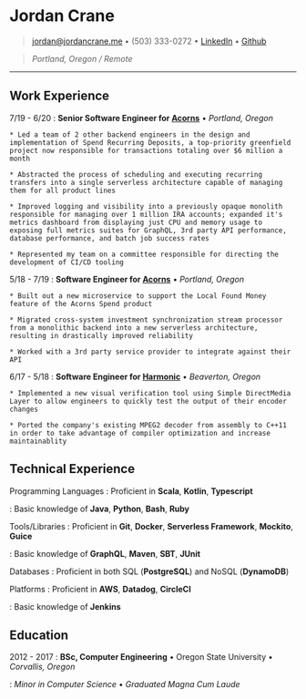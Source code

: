 # Jordan Crane

> <jordan@jordancrane.me> • (503) 333-0272 • [LinkedIn](https://www.linkedin.com/in/jordancrane/) • [Github](https://github.com/jordancrane) 

> _Portland, Oregon / Remote_

----

## Work Experience

7/19 - 6/20
:   **Senior Software Engineer for [Acorns](https://www.acorns.com/)** • _Portland, Oregon_

    * Led a team of 2 other backend engineers in the design and implementation of Spend Recurring Deposits, a top-priority greenfield project now responsible for transactions totaling over $6 million a month

    * Abstracted the process of scheduling and executing recurring transfers into a single serverless architecture capable of managing them for all product lines

    * Improved logging and visibility into a previously opaque monolith responsible for managing over 1 million IRA accounts; expanded it's metrics dashboard from displaying just CPU and memory usage to exposing full metrics suites for GraphQL, 3rd party API performance, database performance, and batch job success rates

    * Represented my team on a committee responsible for directing the development of CI/CD tooling

5/18 - 7/19
:   **Software Engineer for [Acorns](https://www.acorns.com/)** • _Portland, Oregon_

    * Built out a new microservice to support the Local Found Money feature of the Acorns Spend product

    * Migrated cross-system investment synchronization stream processor from a monolithic backend into a new serverless architecture, resulting in drastically improved reliability

    * Worked with a 3rd party service provider to integrate against their API

6/17 - 5/18
:   **Software Engineer for [Harmonic](https://www.harmonicinc.com/)** • _Beaverton, Oregon_

    * Implemented a new visual verification tool using Simple DirectMedia Layer to allow engineers to quickly test the output of their encoder changes

    * Ported the company's existing MPEG2 decoder from assembly to C++11 in order to take advantage of compiler optimization and increase maintainablity

## Technical Experience

Programming Languages
:   Proficient in **Scala**, **Kotlin**, **Typescript**

:   Basic knowledge of **Java**, **Python**, **Bash**, **Ruby**

Tools/Libraries
:   Proficient in **Git**, **Docker**, **Serverless Framework**, **Mockito**, **Guice**

:   Basic knowledge of **GraphQL**, **Maven**, **SBT**, **JUnit**

Databases
:   Proficient in both SQL (**PostgreSQL**) and NoSQL (**DynamoDB**)

Platforms
:   Proficient in **AWS**, **Datadog**, **CircleCI**

:   Basic knowledge of **Jenkins**

## Education

2012 - 2017
:   **BSc, Computer Engineering** • Oregon State University • _Corvallis, Oregon_

:   _Minor in Computer Science_ • _Graduated Magna Cum Laude_
